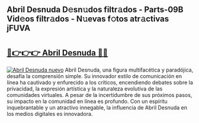 ## Abril Desnuda D𝚎sn𝚞dos filtr𝚊dos - Parts-09B Vid𝚎os filtr𝚊dos - N𝚞evas f𝚘tos atr𝚊ctivas jFUVA

# <h2><a href="http://mbe5cch.tromn.icu/?c=Abril+Desnuda">🔗👉👉👉 Abril Desnuda 🔗🔗</a></h2>

[![Abril Desnuda nuevo](https://i.imgur.com/pEAQMta.gif)](http://mbe5cch.tromn.icu/?c=Abril+Desnuda)
Abril Desnuda, una figura multifacética y paradójica, desafía la comprensión simple. Su innovador estilo de comunicación en línea ha cautivado y enfurecido a los críticos, encendiendo debates sobre la privacidad, la expresión artística y la naturaleza evolutiva de las comunidades virtuales. A pesar de la incertidumbre de sus próximos pasos, su impacto en la comunidad en línea es profundo. Con un espíritu inquebrantable y un atractivo innegable, la influencia de Abril Desnuda en los medios digitales es innovadora.
